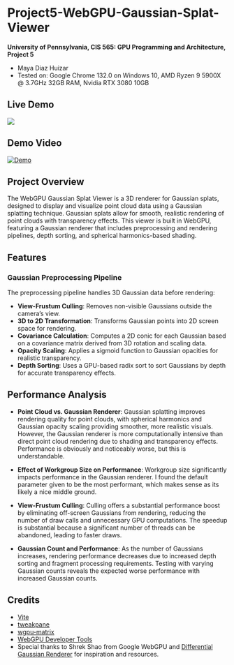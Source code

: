 # Project5-WebGPU-Gaussian-Splat-Viewer

**University of Pennsylvania, CIS 565: GPU Programming and Architecture, Project 5**

* Maya Diaz Huizar
* Tested on: Google Chrome 132.0 on Windows 10, AMD Ryzen 9 5900X @ 3.7GHz 32GB RAM, Nvidia RTX 3080 10GB 

## Live Demo

[![](img/thumb.png)](http://TODO.github.io/Project5-WebGPU-Gaussian-Splat-Viewer)

## Demo Video

[![Demo]()](images/demo.mp4)

## Project Overview

The WebGPU Gaussian Splat Viewer is a 3D renderer for Gaussian splats, designed to display and visualize point cloud data using a Gaussian splatting technique. Gaussian splats allow for smooth, realistic rendering of point clouds with transparency effects. This viewer is built in WebGPU, featuring a Gaussian renderer that includes preprocessing and rendering pipelines, depth sorting, and spherical harmonics-based shading.

## Features

### Gaussian Preprocessing Pipeline
The preprocessing pipeline handles 3D Gaussian data before rendering:
- **View-Frustum Culling**: Removes non-visible Gaussians outside the camera’s view.
- **3D to 2D Transformation**: Transforms Gaussian points into 2D screen space for rendering.
- **Covariance Calculation**: Computes a 2D conic for each Gaussian based on a covariance matrix derived from 3D rotation and scaling data.
- **Opacity Scaling**: Applies a sigmoid function to Gaussian opacities for realistic transparency.
- **Depth Sorting**: Uses a GPU-based radix sort to sort Gaussians by depth for accurate transparency effects.

## Performance Analysis
- **Point Cloud vs. Gaussian Renderer**: Gaussian splatting improves rendering quality for point clouds, with spherical harmonics and Gaussian opacity scaling providing smoother, more realistic visuals. However, the Gaussian renderer is more computationally intensive than direct point cloud rendering due to shading and transparency effects. Performance is obviously and noticeably worse, but this is understandable.
  
- **Effect of Workgroup Size on Performance**: Workgroup size significantly impacts performance in the Gaussian renderer. I found the default parameter given to be the most performant, which makes sense as its likely a nice middle ground. 

- **View-Frustum Culling**: Culling offers a substantial performance boost by eliminating off-screen Gaussians from rendering, reducing the number of draw calls and unnecessary GPU computations. The speedup is substantial because a significant number of threads can be abandoned, leading to faster draws. 

- **Gaussian Count and Performance**: As the number of Gaussians increases, rendering performance decreases due to increased depth sorting and fragment processing requirements. Testing with varying Gaussian counts reveals the expected worse performance with increased Gaussian counts. 

## Credits
- [Vite](https://vitejs.dev/)
- [tweakpane](https://cocopon.github.io/tweakpane/)
- [wgpu-matrix](https://github.com/greggman/wgpu-matrix)
- [WebGPU Developer Tools](https://chrome.google.com/webstore/detail/webgpu-developer-tools/)
- Special thanks to Shrek Shao from Google WebGPU and [Differential Gaussian Renderer](https://github.com/graphdeco-inria/diff-gaussian-rasterization) for inspiration and resources.

